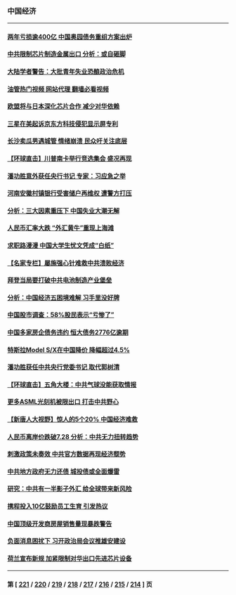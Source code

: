 ### 中国经济
---
#### [两年亏损逾400亿 中国奥园债务重组方案出炉](../../pages/ncid283/n14027665.md?07040845) 
#### [中共限制芯片制造金属出口 分析：或自砸脚](../../pages/ncid283/n14027664.md?07040845) 
#### [大陆学者警告：大批青年失业恐酿政治危机](../../pages/ncid283/n14027540.md?07040845) 
#### [油管热门视频 网站代理 翻墙必看视频](http://138.2.39.72:81/youtube.html?epic-marker?07040845)
#### [欧盟将与日本深化芯片合作 减少对华依赖](../../pages/ncid283/n14027407.md?07040845) 
#### [三星在美起诉京东方科技侵犯显示屏专利](../../pages/ncid283/n14027631.md?07040845) 
#### [长沙卖瓜男遇城管 情绪崩溃 民众吁关注底层](../../pages/ncid283/n14027360.md?07040845) 
#### [【环球直击】川普南卡举行竞选集会 盛况再现](../../pages/ncid283/n14027300.md?07040845) 
#### [潘功胜意外获任央行书记 专家：习应急之举](../../pages/ncid283/n14027193.md?07040845) 
#### [河南安徽村镇银行受害储户再维权 遭警方打压](../../pages/ncid283/n14026972.md?07040845) 
#### [分析：三大因素重压下 中国失业大潮无解](../../pages/ncid283/n14026535.md?07040845) 
#### [人民币汇率大跌 “外汇黄牛”重现上海滩](../../pages/ncid283/n14027020.md?07040845) 
#### [求职路漫漫 中国大学生忧文凭成“白纸”](../../pages/ncid283/n14027029.md?07040845) 
#### [【名家专栏】屡施强心针难救中共溃败经济](../../pages/ncid283/n14026783.md?07040845) 
#### [拜登当局要打破中共电池制造产业堡垒](../../pages/ncid283/n14026042.md?07040845) 
#### [分析：中国经济五困境难解 习手里没好牌](../../pages/ncid283/n14026281.md?07040845) 
#### [中国股市调查：58%股民表示“亏惨了”](../../pages/ncid283/n14026488.md?07040845) 
#### [中国多家房企债务违约 恒大债务2776亿逾期](../../pages/ncid283/n14026465.md?07040845) 
#### [特斯拉Model S/X在中国降价 降幅超过4.5%](../../pages/ncid283/n14026453.md?07040845) 
#### [潘功胜获任中共央行党委书记 取代郭树清](../../pages/ncid283/n14026373.md?07040845) 
#### [【环球直击】五角大楼：中共气球没能获取情报](../../pages/ncid283/n14025936.md?07040845) 
#### [更多ASML光刻机被限出口 打击中共野心](../../pages/ncid283/n14025979.md?07040845) 
#### [【新唐人大视野】惊人的5个20% 中国经济难救](../../pages/ncid283/n14025955.md?07040845) 
#### [人民币离岸价跌破7.28 分析：中共无力扭转趋势](../../pages/ncid283/n14025851.md?07040845) 
#### [刺激政策未奏效 中共官方数据再现经济颓势](../../pages/ncid283/n14025915.md?07040845) 
#### [中共地方政府无力还债 城投债或全面爆雷](../../pages/ncid283/n14025853.md?07040845) 
#### [研究：中共有一半影子外汇 给全球带来新风险](../../pages/ncid283/n14025844.md?07040845) 
#### [携程投入10亿鼓励员工生育 引发热议](../../pages/ncid283/n14025599.md?07040845) 
#### [中国顶级开发商房屋销售量现暴跌警告](../../pages/ncid283/n14025827.md?07040845) 
#### [负面消息困扰下 习开政治局会议推雄安建设](../../pages/ncid283/n14025707.md?07040845) 
#### [荷兰宣布新规 加紧限制对华出口先进芯片设备](../../pages/ncid283/n14025681.md?07040845) 

---
#### 第 [ [221](./221.md?07040845) / [220](./220.md?07040845) / [219](./219.md?07040845) / [218](./218.md?07040845) / [217](./217.md?07040845) / [216](./216.md?07040845) / [215](./215.md?07040845) / [214](./214.md?07040845) ] 页
